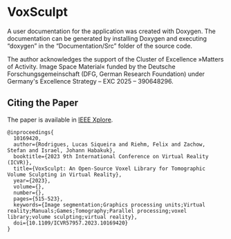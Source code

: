 # VoxSculpt

A user documentation for the application was created with Doxygen. The documentation can be generated by installing Doxygen and executing “doxygen” in the “Documentation/Src” folder of the source code.

The author acknowledges the support of the Cluster of Excellence »Matters of Activity. Image Space Material« funded by the Deutsche Forschungsgemeinschaft (DFG, German Research Foundation) under Germany's Excellence Strategy – EXC 2025 – 390648296.

## Citing the Paper
The paper is available in [IEEE Xplore](https://ieeexplore.ieee.org/document/10169420).
```
@inproceedings{
  10169420,
  author={Rodrigues, Lucas Siqueira and Riehm, Felix and Zachow, Stefan and Israel, Johann Habakuk},
  booktitle={2023 9th International Conference on Virtual Reality (ICVR)}, 
  title={VoxSculpt: An Open-Source Voxel Library for Tomographic Volume Sculpting in Virtual Reality}, 
  year={2023},
  volume={},
  number={},
  pages={515-523},
  keywords={Image segmentation;Graphics processing units;Virtual reality;Manuals;Games;Tomography;Parallel processing;voxel library;volume sculpting;virtual reality},
  doi={10.1109/ICVR57957.2023.10169420}
}
```
